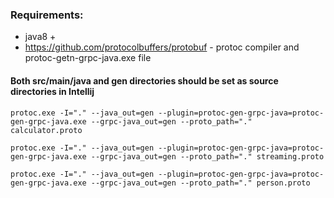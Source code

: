 ### Requirements:

- java8 +
- https://github.com/protocolbuffers/protobuf - protoc compiler and protoc-getn-grpc-java.exe file 

#### Both src/main/java and gen directories should be set as source directories in Intellij

```
protoc.exe -I="." --java_out=gen --plugin=protoc-gen-grpc-java=protoc-gen-grpc-java.exe --grpc-java_out=gen --proto_path="." calculator.proto
```

```
protoc.exe -I="." --java_out=gen --plugin=protoc-gen-grpc-java=protoc-gen-grpc-java.exe --grpc-java_out=gen --proto_path="." streaming.proto
```

```
protoc.exe -I="." --java_out=gen --plugin=protoc-gen-grpc-java=protoc-gen-grpc-java.exe --grpc-java_out=gen --proto_path="." person.proto
```
